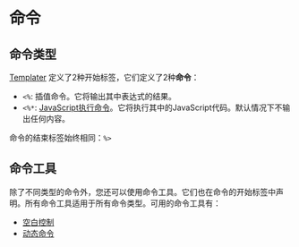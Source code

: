 # 命令

## 命令类型

[Templater](https://github.com/SilentVoid13/Templater) 定义了2种开始标签，它们定义了2种**命令**：

- `<%`: 插值命令。它将输出其中表达式的结果。
- `<%*`: [JavaScript执行命令](./execution-command.md)。它将执行其中的JavaScript代码。默认情况下不输出任何内容。

命令的结束标签始终相同：`%>`

## 命令工具

除了不同类型的命令外，您还可以使用命令工具。它们也在命令的开始标签中声明。所有命令工具适用于所有命令类型。可用的命令工具有：

- [空白控制](./whitespace-control.md)
- [动态命令](./dynamic-command.md)